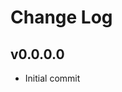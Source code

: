 # Change Log

<!---------------------------------->
<a name="v0.0.0.0"></a>
## v0.0.0.0
- Initial commit
